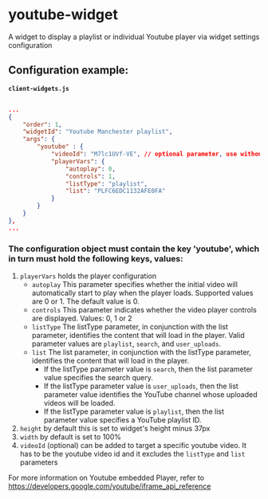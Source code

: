 # youtube-widget
A widget to display a playlist or individual Youtube player via widget settings configuration

## Configuration example:

__`client-widgets.js`__

```json

...
{
    "order": 1,
    "widgetId": "Youtube Manchester playlist",
    "args": {
        "youtube" : {
            "videoId": "M7lc1UVf-VE", // optional parameter, use without the "listType" and "list" parameters
            "playerVars": {
                "autoplay": 0,
                "controls": 1,
                "listType": "playlist",
                "list": "PLFC6EDC1132AFE0FA"
            }
        }
    }
},
...

```

### The configuration object must contain the key 'youtube', which in turn must hold the following keys, values:
1. `playerVars` holds the player configuration
    - `autoplay` This parameter specifies whether the initial video will automatically start to play when the player loads. Supported values are 0 or 1. The default value is 0.
    - `controls` This parameter indicates whether the video player controls are displayed. Values: 0, 1 or 2
    - `listType` The listType parameter, in conjunction with the list parameter, identifies the content that will load in the player. Valid parameter values are `playlist`, `search`, and `user_uploads`.
    - `list` The list parameter, in conjunction with the listType parameter, identifies the content that will load in the player.
        - If the listType parameter value is `search`, then the list parameter value specifies the search query.
        - If the listType parameter value is `user_uploads`, then the list parameter value identifies the YouTube channel whose uploaded videos will be loaded.
        - If the listType parameter value is `playlist`, then the list parameter value specifies a YouTube playlist ID.
2. `height` by default this is set to widget's height minus 37px
3. `width` by default is set to 100%
3. `videoId` (optional) can be added to target a specific youtube video. It has to be the youtube video id and it excludes the `listType` and `list` parameters

For more information on Youtube embedded Player, refer to https://developers.google.com/youtube/iframe_api_reference

